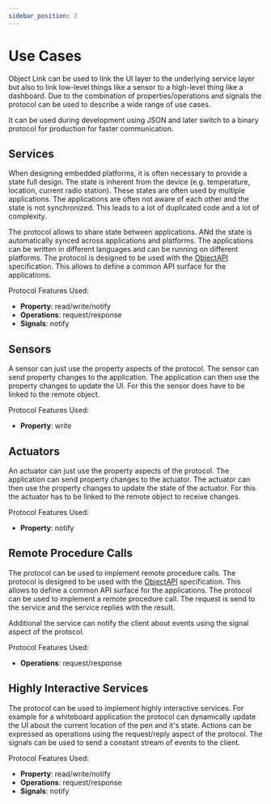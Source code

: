 ```yaml
---
sidebar_position: 2
---
```


# Use Cases

Object Link can be used to link the UI layer to the underlying service layer but also to link low-level things like a sensor to a high-level thing like a dashboard. Due to the combination of properties/operations and signals the protocol can be used to describe a wide range of use cases.

It can be used during development using JSON and later switch to a binary protocol for production for faster communication.

## Services

When designing embedded platforms, it is often necessary to provide a state full design. The state is inherent from the device (e.g. temperature, location, current radio station). These states are often used by multiple applications. The applications are often not aware of each other and the state is not synchronized. This leads to a lot of duplicated code and a lot of complexity.

The protocol allows to share state between applications. ANd the state is automatically synced across applications and platforms. The applications can be written in different languages and can be running on different platforms. The protocol is designed to be used with the [ObjectAPI](/docs/advanced/objectapi) specification. This allows to define a common API surface for the applications.

Protocol Features Used:

- **Property**: read/write/notify
- **Operations**: request/response
- **Signals**: notify

## Sensors

A sensor can just use the property aspects of the protocol. The sensor can send property changes to the application. The application can then use the property changes to update the UI. For this the sensor does have to be linked to the remote object.

Protocol Features Used:

- **Property**: write

## Actuators

An actuator can just use the property aspects of the protocol. The application can send property changes to the actuator. The actuator can then use the property changes to update the state of the actuator. For this the actuator has to be linked to the remote object to receive changes.

Protocol Features Used:

- **Property**: notify

## Remote Procedure Calls

The protocol can be used to implement remote procedure calls. The protocol is designed to be used with the [ObjectAPI](/docs/advanced/objectapi) specification. This allows to define a common API surface for the applications. The protocol can be used to implement a remote procedure call. The request is send to the service and the service replies with the result.

Additional the service can notify the client about events using the signal aspect of the protocol.

Protocol Features Used:

- **Operations**: request/response

## Highly Interactive Services

The protocol can be used to implement highly interactive services. For example for a whiteboard application the protocol can dynamically update the UI about the current location of the pen and it's state. Actions can be expressed as operations using the request/reply aspect of the protocol.
The signals can be used to send a constant stream of events to the client.

Protocol Features Used:

- **Property**: read/write/notify
- **Operations**: request/response
- **Signals**: notify
